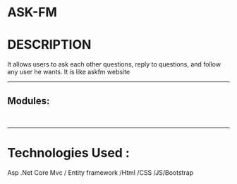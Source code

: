 # ASK-FM
<h1>DESCRIPTION </h1>
<p>It allows users to ask each other questions,
 reply to questions, and follow any user he wants.
It is like askfm website</p>


<hr/>

<h2>
Modules:
</h2>
<br/>
<hr/>
<h1>Technologies Used :</h1>
<p>Asp .Net Core Mvc / Entity framework /Html /CSS /JS/Bootstrap
</p>
